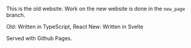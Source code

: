 This is the old website. Work on the new website is done in the `new_page` branch.

Old: Written in TypeScript, React
New: Written in Svelte

Served with Github Pages.
